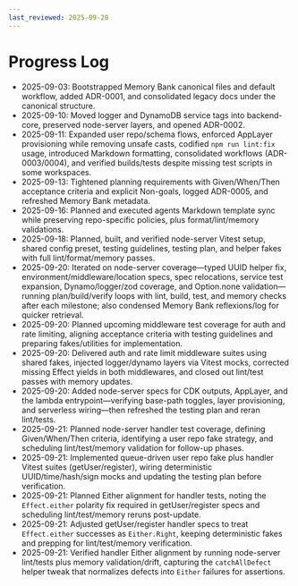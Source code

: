 ```yaml
---
last_reviewed: 2025-09-20
---
```


# Progress Log

- 2025-09-03: Bootstrapped Memory Bank canonical files and default workflow, added ADR-0001, and consolidated legacy docs under the canonical structure.
- 2025-09-10: Moved logger and DynamoDB service tags into backend-core, preserved node-server layers, and opened ADR-0002.
- 2025-09-11: Expanded user repo/schema flows, enforced AppLayer provisioning while removing unsafe casts, codified `npm run lint:fix` usage, introduced Markdown formatting, consolidated workflows (ADR-0003/0004), and verified builds/tests despite missing test scripts in some workspaces.
- 2025-09-13: Tightened planning requirements with Given/When/Then acceptance criteria and explicit Non-goals, logged ADR-0005, and refreshed Memory Bank metadata.
- 2025-09-16: Planned and executed agents Markdown template sync while preserving repo-specific policies, plus format/lint/memory validations.
- 2025-09-18: Planned, built, and verified node-server Vitest setup, shared config preset, testing guidelines, testing plan, and helper fakes with full lint/format/memory passes.
- 2025-09-20: Iterated on node-server coverage—typed UUID helper fix, environment/middleware/location specs, spec relocations, service test expansion, Dynamo/logger/zod coverage, and Option.none validation—running plan/build/verify loops with lint, build, test, and memory checks after each milestone; also condensed Memory Bank reflexions/log for quicker retrieval.
- 2025-09-20: Planned upcoming middleware test coverage for auth and rate limiting, aligning acceptance criteria with testing guidelines and preparing fakes/utilities for implementation.
- 2025-09-20: Delivered auth and rate limit middleware suites using shared fakes, injected logger/dynamo layers via Vitest mocks, corrected missing Effect yields in both middlewares, and closed out lint/test passes with memory updates.
- 2025-09-20: Added node-server specs for CDK outputs, AppLayer, and the lambda entrypoint—verifying base-path toggles, layer provisioning, and serverless wiring—then refreshed the testing plan and reran lint/tests.
- 2025-09-21: Planned node-server handler test coverage, defining Given/When/Then criteria, identifying a user repo fake strategy, and scheduling lint/test/memory validation for follow-up phases.
- 2025-09-21: Implemented queue-driven user repo fake plus handler Vitest suites (getUser/register), wiring deterministic UUID/time/hash/sign mocks and updating the testing plan before verification.
- 2025-09-21: Planned Either alignment for handler tests, noting the `Effect.either` polarity fix required in getUser/register specs and scheduling lint/test/memory reruns post-update.
- 2025-09-21: Adjusted getUser/register handler specs to treat `Effect.either` successes as `Either.Right`, keeping deterministic fakes and prepping for lint/test/memory verification.
- 2025-09-21: Verified handler Either alignment by running node-server lint/tests plus memory validation/drift, capturing the `catchAllDefect` helper tweak that normalizes defects into `Either` failures for assertions.
